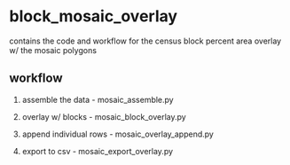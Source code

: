 block_mosaic_overlay
====================

contains the code and workflow for the census block percent area overlay w/ the mosaic polygons


workflow
--------

1. assemble the data - mosaic_assemble.py

2. overlay w/ blocks - mosaic_block_overlay.py

3. append individual rows - mosaic_overlay_append.py

4. export to csv - mosaic_export_overlay.py
